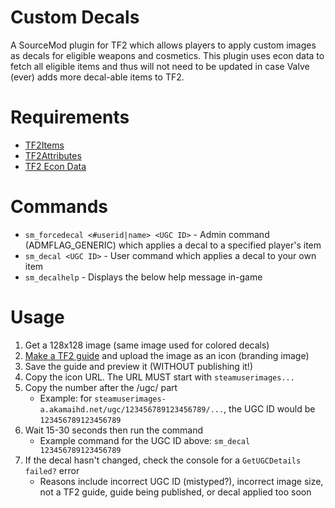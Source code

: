 # Custom Decals
A SourceMod plugin for TF2 which allows players to apply custom images as decals for eligible weapons and cosmetics. This plugin uses econ data to fetch all eligible items and thus will not need to be updated in case Valve (ever) adds more decal-able items to TF2.

# Requirements
- [TF2Items](https://forums.alliedmods.net/showthread.php?t=115100)
- [TF2Attributes](https://github.com/FlaminSarge/tf2attributes)
- [TF2 Econ Data](https://github.com/nosoop/SM-TFEconData)

# Commands
- `sm_forcedecal <#userid|name> <UGC ID>` - Admin command (ADMFLAG_GENERIC) which applies a decal to a specified player's item
- `sm_decal <UGC ID>` - User command which applies a decal to your own item
- `sm_decalhelp` - Displays the below help message in-game

# Usage
1. Get a 128x128 image (same image used for colored decals)
2. [Make a TF2 guide](https://steamcommunity.com/sharedfiles/editguide/?appid=440) and upload the image as an icon (branding image)
3. Save the guide and preview it (WITHOUT publishing it!)
4. Copy the icon URL. The URL MUST start with `steamuserimages...`
3. Copy the number after the /ugc/ part
   - Example: for `steamuserimages-a.akamaihd.net/ugc/123456789123456789/...`, the UGC ID would be `123456789123456789`
4. Wait 15-30 seconds then run the command
   - Example command for the UGC ID above: `sm_decal 123456789123456789`
5. If the decal hasn't changed, check the console for a `GetUGCDetails failed?` error
   - Reasons include incorrect UGC ID (mistyped?), incorrect image size, not a TF2 guide, guide being published, or decal applied too soon
